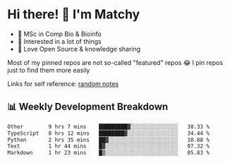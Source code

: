 # Hi there! 👋 I'm Matchy

- 🧬 MSc in Comp Bio & Bioinfo
- 🎈 Interested in a lot of things
- 💜 Love Open Source & knowledge sharing

Most of my pinned repos are not so-called "featured" repos 😂 I pin repos just to find them more easily

Links for self reference: [random notes](https://matchy233.github.io/random-notes)

## 📊 Weekly Development Breakdown

<!--START_SECTION:waka-->

```txt
Other        9 hrs 7 mins    █████████▓░░░░░░░░░░░░░░░   38.33 %
TypeScript   8 hrs 12 mins   ████████▓░░░░░░░░░░░░░░░░   34.44 %
Python       2 hrs 35 mins   ██▓░░░░░░░░░░░░░░░░░░░░░░   10.88 %
Text         1 hr 44 mins    █▓░░░░░░░░░░░░░░░░░░░░░░░   07.32 %
Markdown     1 hr 23 mins    █▒░░░░░░░░░░░░░░░░░░░░░░░   05.83 %
```

<!--END_SECTION:waka-->
